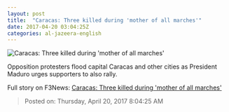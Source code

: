```yaml
---
layout: post
title:  "Caracas: Three killed during 'mother of all marches'"
date: 2017-04-20 03:04:25Z
categories: al-jazeera-english
---
```


![Caracas: Three killed during 'mother of all marches'](http://www.aljazeera.com/mritems/Images/2017/4/20/426ae281c81846178c896810b7c62779_18.jpg)

Opposition protesters flood capital Caracas and other cities as President Maduro urges supporters to also rally.


Full story on F3News: [Caracas: Three killed during 'mother of all marches'](http://www.f3nws.com/n/chgcdC)

> Posted on: Thursday, April 20, 2017 8:04:25 AM
